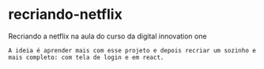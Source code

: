 # recriando-netflix
Recriando a netflix na aula do curso da digital innovation one

`A ideia é aprender mais com esse projeto e depois recriar um sozinho e mais completo: com tela de login e em react.`
